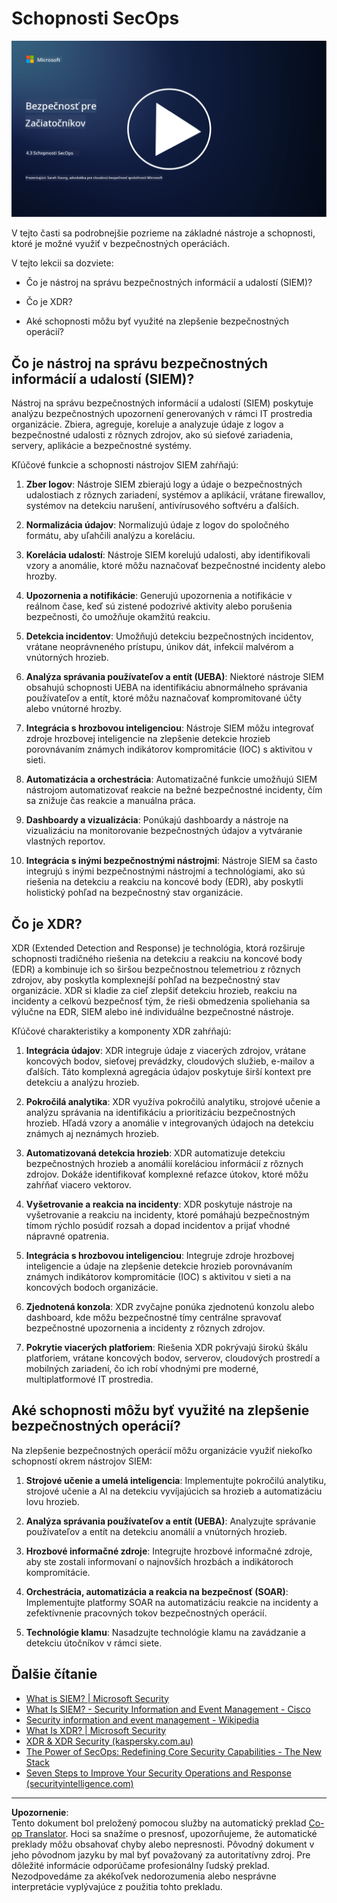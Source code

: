 <!--
CO_OP_TRANSLATOR_METADATA:
{
  "original_hash": "553eb694c89f1caca0694e8d8ab89e0e",
  "translation_date": "2025-09-04T01:22:14+00:00",
  "source_file": "4.3 SecOps capabilities.md",
  "language_code": "sk"
}
-->
# Schopnosti SecOps

[![Pozrite si video](../../translated_images/4-3_placeholder.e6e2ff578a715178985449c7f550e382f9b199847b709653a5e0af6145a8e82f.sk.png)](https://learn-video.azurefd.net/vod/player?id=bdbc1c7c-307b-4519-b8ad-b142434c0461)

V tejto časti sa podrobnejšie pozrieme na základné nástroje a schopnosti, ktoré je možné využiť v bezpečnostných operáciách.

V tejto lekcii sa dozviete:

- Čo je nástroj na správu bezpečnostných informácií a udalostí (SIEM)?

- Čo je XDR?

- Aké schopnosti môžu byť využité na zlepšenie bezpečnostných operácií?

## Čo je nástroj na správu bezpečnostných informácií a udalostí (SIEM)?

Nástroj na správu bezpečnostných informácií a udalostí (SIEM) poskytuje analýzu bezpečnostných upozornení generovaných v rámci IT prostredia organizácie. Zbiera, agreguje, koreluje a analyzuje údaje z logov a bezpečnostné udalosti z rôznych zdrojov, ako sú sieťové zariadenia, servery, aplikácie a bezpečnostné systémy.

Kľúčové funkcie a schopnosti nástrojov SIEM zahŕňajú:

1. **Zber logov**: Nástroje SIEM zbierajú logy a údaje o bezpečnostných udalostiach z rôznych zariadení, systémov a aplikácií, vrátane firewallov, systémov na detekciu narušení, antivírusového softvéru a ďalších.

2. **Normalizácia údajov**: Normalizujú údaje z logov do spoločného formátu, aby uľahčili analýzu a koreláciu.

3. **Korelácia udalostí**: Nástroje SIEM korelujú udalosti, aby identifikovali vzory a anomálie, ktoré môžu naznačovať bezpečnostné incidenty alebo hrozby.

4. **Upozornenia a notifikácie**: Generujú upozornenia a notifikácie v reálnom čase, keď sú zistené podozrivé aktivity alebo porušenia bezpečnosti, čo umožňuje okamžitú reakciu.

5. **Detekcia incidentov**: Umožňujú detekciu bezpečnostných incidentov, vrátane neoprávneného prístupu, únikov dát, infekcií malvérom a vnútorných hrozieb.

6. **Analýza správania používateľov a entít (UEBA)**: Niektoré nástroje SIEM obsahujú schopnosti UEBA na identifikáciu abnormálneho správania používateľov a entít, ktoré môžu naznačovať kompromitované účty alebo vnútorné hrozby.

7. **Integrácia s hrozbovou inteligenciou**: Nástroje SIEM môžu integrovať zdroje hrozbovej inteligencie na zlepšenie detekcie hrozieb porovnávaním známych indikátorov kompromitácie (IOC) s aktivitou v sieti.

8. **Automatizácia a orchestrácia**: Automatizačné funkcie umožňujú SIEM nástrojom automatizovať reakcie na bežné bezpečnostné incidenty, čím sa znižuje čas reakcie a manuálna práca.

9. **Dashboardy a vizualizácia**: Ponúkajú dashboardy a nástroje na vizualizáciu na monitorovanie bezpečnostných údajov a vytváranie vlastných reportov.

10. **Integrácia s inými bezpečnostnými nástrojmi**: Nástroje SIEM sa často integrujú s inými bezpečnostnými nástrojmi a technológiami, ako sú riešenia na detekciu a reakciu na koncové body (EDR), aby poskytli holistický pohľad na bezpečnostný stav organizácie.

## Čo je XDR?

XDR (Extended Detection and Response) je technológia, ktorá rozširuje schopnosti tradičného riešenia na detekciu a reakciu na koncové body (EDR) a kombinuje ich so širšou bezpečnostnou telemetriou z rôznych zdrojov, aby poskytla komplexnejší pohľad na bezpečnostný stav organizácie. XDR si kladie za cieľ zlepšiť detekciu hrozieb, reakciu na incidenty a celkovú bezpečnosť tým, že rieši obmedzenia spoliehania sa výlučne na EDR, SIEM alebo iné individuálne bezpečnostné nástroje.

Kľúčové charakteristiky a komponenty XDR zahŕňajú:

1. **Integrácia údajov**: XDR integruje údaje z viacerých zdrojov, vrátane koncových bodov, sieťovej prevádzky, cloudových služieb, e-mailov a ďalších. Táto komplexná agregácia údajov poskytuje širší kontext pre detekciu a analýzu hrozieb.

2. **Pokročilá analytika**: XDR využíva pokročilú analytiku, strojové učenie a analýzu správania na identifikáciu a prioritizáciu bezpečnostných hrozieb. Hľadá vzory a anomálie v integrovaných údajoch na detekciu známych aj neznámych hrozieb.

3. **Automatizovaná detekcia hrozieb**: XDR automatizuje detekciu bezpečnostných hrozieb a anomálií koreláciou informácií z rôznych zdrojov. Dokáže identifikovať komplexné reťazce útokov, ktoré môžu zahŕňať viacero vektorov.

4. **Vyšetrovanie a reakcia na incidenty**: XDR poskytuje nástroje na vyšetrovanie a reakciu na incidenty, ktoré pomáhajú bezpečnostným tímom rýchlo posúdiť rozsah a dopad incidentov a prijať vhodné nápravné opatrenia.

5. **Integrácia s hrozbovou inteligenciou**: Integruje zdroje hrozbovej inteligencie a údaje na zlepšenie detekcie hrozieb porovnávaním známych indikátorov kompromitácie (IOC) s aktivitou v sieti a na koncových bodoch organizácie.

6. **Zjednotená konzola**: XDR zvyčajne ponúka zjednotenú konzolu alebo dashboard, kde môžu bezpečnostné tímy centrálne spravovať bezpečnostné upozornenia a incidenty z rôznych zdrojov.

7. **Pokrytie viacerých platforiem**: Riešenia XDR pokrývajú širokú škálu platforiem, vrátane koncových bodov, serverov, cloudových prostredí a mobilných zariadení, čo ich robí vhodnými pre moderné, multiplatformové IT prostredia.

## Aké schopnosti môžu byť využité na zlepšenie bezpečnostných operácií?

Na zlepšenie bezpečnostných operácií môžu organizácie využiť niekoľko schopností okrem nástrojov SIEM:

1. **Strojové učenie a umelá inteligencia**: Implementujte pokročilú analytiku, strojové učenie a AI na detekciu vyvíjajúcich sa hrozieb a automatizáciu lovu hrozieb.

2. **Analýza správania používateľov a entít (UEBA)**: Analyzujte správanie používateľov a entít na detekciu anomálií a vnútorných hrozieb.

3. **Hrozbové informačné zdroje**: Integrujte hrozbové informačné zdroje, aby ste zostali informovaní o najnovších hrozbách a indikátoroch kompromitácie.

4. **Orchestrácia, automatizácia a reakcia na bezpečnosť (SOAR)**: Implementujte platformy SOAR na automatizáciu reakcie na incidenty a zefektívnenie pracovných tokov bezpečnostných operácií.

5. **Technológie klamu**: Nasadzujte technológie klamu na zavádzanie a detekciu útočníkov v rámci siete.

## Ďalšie čítanie

- [What is SIEM? | Microsoft Security](https://www.microsoft.com/security/business/security-101/what-is-siem?WT.mc_id=academic-96948-sayoung)
- [What Is SIEM? - Security Information and Event Management - Cisco](https://www.cisco.com/c/en/us/products/security/what-is-siem.html)
- [Security information and event management - Wikipedia](https://en.wikipedia.org/wiki/Security_information_and_event_management)
- [What Is XDR? | Microsoft Security](https://www.microsoft.com/security/business/security-101/what-is-xdr?WT.mc_id=academic-96948-sayoung)
- [XDR & XDR Security (kaspersky.com.au)](https://www.kaspersky.com.au/resource-center/definitions/what-is-xdr)
- [The Power of SecOps: Redefining Core Security Capabilities - The New Stack](https://thenewstack.io/the-power-of-secops-redefining-core-security-capabilities/)
- [Seven Steps to Improve Your Security Operations and Response (securityintelligence.com)](https://securityintelligence.com/seven-steps-to-improve-your-security-operations-and-response/)

---

**Upozornenie**:  
Tento dokument bol preložený pomocou služby na automatický preklad [Co-op Translator](https://github.com/Azure/co-op-translator). Hoci sa snažíme o presnosť, upozorňujeme, že automatické preklady môžu obsahovať chyby alebo nepresnosti. Pôvodný dokument v jeho pôvodnom jazyku by mal byť považovaný za autoritatívny zdroj. Pre dôležité informácie odporúčame profesionálny ľudský preklad. Nezodpovedáme za akékoľvek nedorozumenia alebo nesprávne interpretácie vyplývajúce z použitia tohto prekladu.